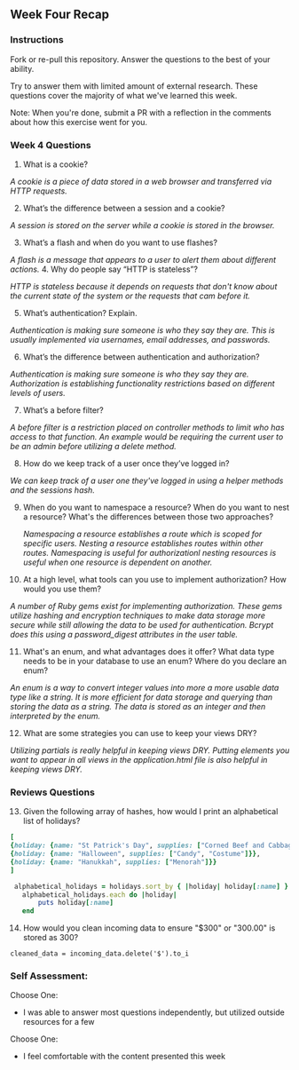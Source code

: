 ## Week Four Recap

### Instructions
Fork or re-pull this repository. Answer the questions to the best of your ability.

Try to answer them with limited amount of external research. These questions cover the majority of what we've learned this week.

Note: When you're done, submit a PR with a reflection in the comments about how this exercise went for you.

### Week 4 Questions

1. What is a cookie?

 _A cookie is a piece of data stored in a web browser and transferred via HTTP requests._

2. What’s the difference between a session and a cookie?

 _A session is stored on the server while a cookie is stored in the browser._

3. What’s a flash and when do you want to use flashes?

 _A flash is a message that appears to a user to alert them about different actions._
4. Why do people say “HTTP is stateless”?

 _HTTP is stateless because it depends on requests that don't know about the current state of the system or the requests that cam before it._

5. What’s authentication? Explain.

 _Authentication is making sure someone is who they say they are.  This is usually implemented via usernames, email addresses, and passwords._

6. What’s the difference between authentication and authorization?

 _Authentication is making sure someone is who they say they are.  Authorization is establishing functionality restrictions based on different levels of users._

7. What’s a before filter?

 _A before filter is a restriction placed on controller methods to limit who has access to that function.  An example would be requiring the current user to be an admin before utilizing a delete method._

8. How do we keep track of a user once they’ve logged in?

 _We can keep track of a user one they've logged in using a helper methods and the sessions hash._

9. When do you want to namespace a resource? When do you want to nest a resource? What's the differences between those two approaches?

   _Namespacing a resource establishes a route which is scoped for specific users.  Nesting a resource establishes routes within other routes.  Namespacing is useful for authorizationl nesting resources is useful when one resource is dependent on another._

10. At a high level, what tools can you use to implement authorization? How would you use them?

 _A number of Ruby gems exist for implementing authorization.  These gems utilize hashing and encryption techniques to make data storage more secure while still allowing the data to be used for authentication.  Bcrypt does this using a password_digest attributes in the user table._

11. What's an enum, and what advantages does it offer? What data type needs to be in your database to use an enum? Where do you declare an enum?

 _An enum is a way to convert integer values into more a more usable data type like a string.  It is more efficient for data storage and querying than storing the data as a string.  The data is stored as an integer and then interpreted by the enum._

12. What are some strategies you can use to keep your views DRY?

 _Utilizing partials is really helpful in keeping views DRY.  Putting elements you want to appear in all views in the application.html file is also helpful in keeping views DRY._


### Reviews Questions
13. Given the following array of hashes, how would I print an alphabetical list of holidays?
```ruby
[
{holiday: {name: "St Patrick's Day", supplies: ["Corned Beef and Cabbage"]}},
{holiday: {name: "Halloween", supplies: ["Candy", "Costume"]}},
{holiday: {name: "Hanukkah", supplies: ["Menorah"]}}
]
```

```ruby
 alphabetical_holidays = holidays.sort_by { |holiday| holiday[:name] }
   alphabetical_holidays.each do |holiday|
       puts holiday[:name]
   end
```

14. How would you clean incoming data to ensure "$300" or "300.00" is stored as 300?

   `cleaned_data = incoming_data.delete('$').to_i`


### Self Assessment:
Choose One:
* I was able to answer most questions independently, but utilized outside resources for a few

Choose One:
* I feel comfortable with the content presented this week

